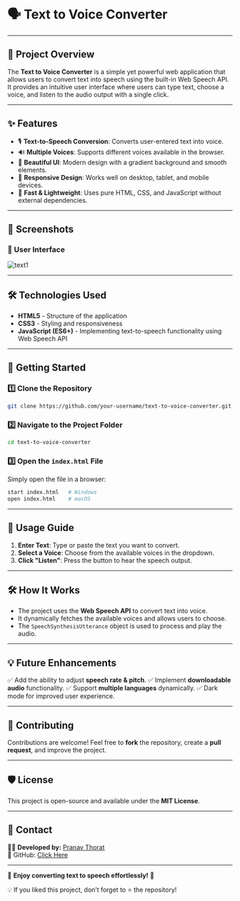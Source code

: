 # 🗣️ Text to Voice Converter

---

## 🎯 Project Overview
The **Text to Voice Converter** is a simple yet powerful web application that allows users to convert text into speech using the built-in Web Speech API. It provides an intuitive user interface where users can type text, choose a voice, and listen to the audio output with a single click.

---

## ✨ Features
- 🎙️ **Text-to-Speech Conversion**: Converts user-entered text into voice.
- 🔊 **Multiple Voices**: Supports different voices available in the browser.
- 🎨 **Beautiful UI**: Modern design with a gradient background and smooth elements.
- 📱 **Responsive Design**: Works well on desktop, tablet, and mobile devices.
- 🚀 **Fast & Lightweight**: Uses pure HTML, CSS, and JavaScript without external dependencies.

---

## 📸 Screenshots
### 🎨 User Interface
![text1](https://github.com/user-attachments/assets/3e4a6b46-306e-49d4-87f3-1edccd4c66f3)

---

## 🛠️ Technologies Used
- **HTML5** - Structure of the application
- **CSS3** - Styling and responsiveness
- **JavaScript (ES6+)** - Implementing text-to-speech functionality using Web Speech API

---

## 🚀 Getting Started
### 1️⃣ Clone the Repository
```bash
git clone https://github.com/your-username/text-to-voice-converter.git
```

### 2️⃣ Navigate to the Project Folder
```bash
cd text-to-voice-converter
```

### 3️⃣ Open the `index.html` File
Simply open the file in a browser:
```bash
start index.html   # Windows
open index.html    # macOS
```
---

## 🎯 Usage Guide
1. **Enter Text**: Type or paste the text you want to convert.
2. **Select a Voice**: Choose from the available voices in the dropdown.
3. **Click "Listen"**: Press the button to hear the speech output.

---

## 🛠️ How It Works
- The project uses the **Web Speech API** to convert text into voice.
- It dynamically fetches the available voices and allows users to choose.
- The `SpeechSynthesisUtterance` object is used to process and play the audio.

---

## 💡 Future Enhancements
✅ Add the ability to adjust **speech rate & pitch**.
✅ Implement **downloadable audio** functionality.
✅ Support **multiple languages** dynamically.
✅ Dark mode for improved user experience.

---

## 🤝 Contributing
Contributions are welcome! Feel free to **fork** the repository, create a **pull request**, and improve the project.

---

## 🛡️ License
This project is open-source and available under the **MIT License**.

---

## 📩 Contact
👨‍💻 **Developed by:** [Pranav Thorat](https://www.linkedin.com/in/curiouspranavthorat/)  
🐙 GitHub: [Click Here](https://github.com/PranavThorat1432)  
 

---
🚀 **Enjoy converting text to speech effortlessly!** 🎤

💡 If you liked this project, don’t forget to ⭐ the repository!
